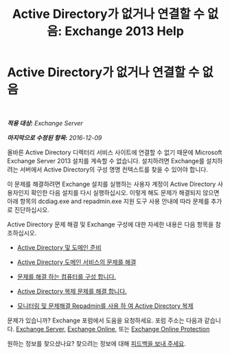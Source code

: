 ﻿---
title: 'Active Directory가 없거나 연결할 수 없음: Exchange 2013 Help'
TOCTitle: Active Directory가 없거나 연결할 수 없음
ms:assetid: 56adb6fe-ecb8-4a7f-b440-89aa401c28b7
ms:mtpsurl: https://technet.microsoft.com/ko-kr/library/ms.exch.setupreadiness.cannotaccessad(v=EXCHG.150)
ms:contentKeyID: 50483149
ms.date: 05/22/2018
mtps_version: v=EXCHG.150
ms.translationtype: MT
---

# Active Directory가 없거나 연결할 수 없음

 

_**적용 대상:** Exchange Server_

_**마지막으로 수정된 항목:** 2016-12-09_

올바른 Active Directory 디렉터리 서비스 사이트에 연결할 수 없기 때문에 Microsoft Exchange Server 2013 설치를 계속할 수 없습니다. 설치하려면 Exchange를 설치하려는 서버에서 Active Directory의 구성 명명 컨텍스트를 찾을 수 있어야 합니다.

이 문제를 해결하려면 Exchange 설치를 실행하는 사용자 계정이 Active Directory 사용자인지 확인한 다음 설치를 다시 실행하십시오. 이렇게 해도 문제가 해결되지 않으면 아래 항목의 dcdiag.exe and repadmin.exe 지원 도구 사용 안내에 따라 문제를 추가로 진단하십시오.

Active Directory 문제 해결 및 Exchange 구성에 대한 자세한 내용은 다음 항목을 참조하십시오.

  - [Active Directory 및 도메인 준비](prepare-active-directory-and-domains-exchange-2013-help.md)

  - [Active Directory 도메인 서비스의 문제를 해결](https://go.microsoft.com/fwlink/p/?linkid=272144)

  - [문제를 해결 하는 컴퓨터를 구성 합니다.](https://go.microsoft.com/fwlink/p/?linkid=272141)

  - [Active Directory 복제 문제를 해결 합니다.](https://go.microsoft.com/fwlink/p/?linkid=272142)

  - [모니터링 및 문제해결 Repadmin를 사용 하 여 Active Directory 복제](https://go.microsoft.com/fwlink/p/?linkid=272143)

문제가 있습니까? Exchange 포럼에서 도움을 요청하세요. 포럼 주소는 다음과 같습니다. [Exchange Server](https://go.microsoft.com/fwlink/p/?linkid=60612), [Exchange Online](https://go.microsoft.com/fwlink/p/?linkid=267542), 또는 [Exchange Online Protection](https://go.microsoft.com/fwlink/p/?linkid=285351)

원하는 정보를 찾으셨나요? 찾으려는 정보에 대해 [피드백을 보내 주세요](mailto:exsetuphelpfeedback@microsoft.com?subject=exchange%202013%20setup%20help%20feedback).

